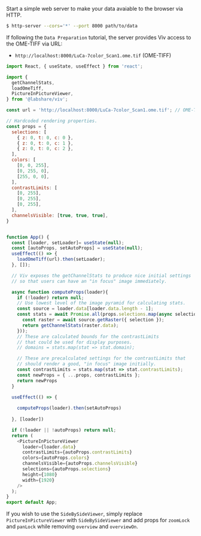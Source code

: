 Start a simple web server to make your data avaiable to the browser via HTTP.

```bash
$ http-server --cors='*' --port 8000 path/to/data
```

If following the `Data Preparation` tutorial, the server provides Viv access to the OME-TIFF via URL:

- `http://localhost:8000/LuCa-7color_Scan1.ome.tif` (OME-TIFF)

```javascript
import React, { useState, useEffect } from 'react';

import {
  getChannelStats,
  loadOmeTiff,
  PictureInPictureViewer,
} from '@labshare/viv';

const url = 'http://localhost:8000/LuCa-7color_Scan1.ome.tif'; // OME-TIFF

// Hardcoded rendering properties.
const props = {
  selections: [
    { z: 0, t: 0, c: 0 },
    { z: 0, t: 0, c: 1 },
    { z: 0, t: 0, c: 2 },
  ],
  colors: [
    [0, 0, 255],
    [0, 255, 0],
    [255, 0, 0],
  ],
  contrastLimits: [
    [0, 255],
    [0, 255],
    [0, 255],
  ],
  channelsVisible: [true, true, true],
}


function App() {
  const [loader, setLoader]= useState(null);
  const [autoProps, setAutoProps] = useState(null);
  useEffect(() => {
    loadOmeTiff(url).then(setLoader);
  }, []);

  // Viv exposes the getChannelStats to produce nice initial settings
  // so that users can have an "in focus" image immediately.

  async function computeProps(loader){
    if (!loader) return null;
    // Use lowest level of the image pyramid for calculating stats.
    const source = loader.data[loader.data.length - 1];
    const stats = await Promise.all(props.selections.map(async selection => {
      const raster = await source.getRaster({ selection });
      return getChannelStats(raster.data);
    }));
    // These are calculated bounds for the contrastLimits
    // that could be used for display purposes.
    // domains = stats.map(stat => stat.domain);

    // These are precalculated settings for the contrastLimits that
    // should render a good, "in focus" image initially.
    const contrastLimits = stats.map(stat => stat.contrastLimits);
    const newProps = { ...props, contrastLimits };
    return newProps
  }
  
  useEffect(() => {

    computeProps(loader).then(setAutoProps)
    
  }, [loader])

  if (!loader || !autoProps) return null;
  return (
    <PictureInPictureViewer
      loader={loader.data}
      contrastLimits={autoProps.contrastLimits}
      colors={autoProps.colors}
      channelsVisible={autoProps.channelsVisible}
      selections={autoProps.selections}
      height={1080}
      width={1920}
    />
  );
}
export default App;

```

If you wish to use the `SideBySideViewer`, simply replace `PictureInPictureViewer` with `SideBySideViewer` and add props for `zoomLock` and `panLock` while removing `overview` and `overviewOn`.
